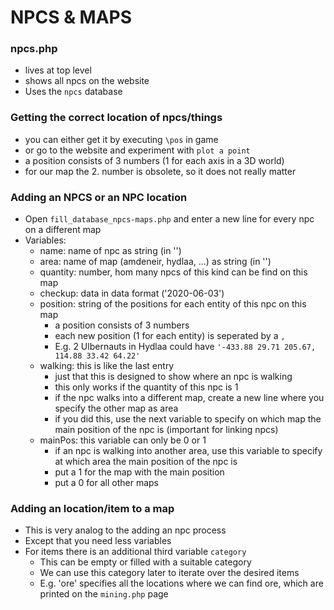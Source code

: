 # NPCS & MAPS

### npcs.php
- lives at top level
- shows all npcs on the website
- Uses the `npcs` database

### Getting the correct location of npcs/things
- you can either get it by executing `\pos` in game
- or go to the website and experiment with `plot a point`
- a position consists of 3 numbers (1 for each axis in a 3D world)
- for our map the 2. number is obsolete, so it does not really matter

### Adding an NPCS or an NPC location
- Open `fill_database_npcs-maps.php` and enter a new line for every npc on a different map
- Variables:
  - name: name of npc as string (in '')
  - area: name of map (amdeneir, hydlaa, ...) as string (in '')
  - quantity: number, hom many npcs of this kind can be find on this map
  - checkup: data in data format ('2020-06-03')
  - position: string of the positions for each entity of this npc on this map
    - a position consists of 3 numbers
    - each new position (1 for each entity) is seperated by a `,`
    - E.g. 2 Ulbernauts in Hydlaa could have `'-433.88 29.71 205.67, 114.88 33.42 64.22'`
  - walking: this is like the last entry
    - just that this is designed to show where an npc is walking
    - this only works if the quantity of this npc is 1
    - if the npc walks into a different map, create a new line where you specify the other map as area
    - if you did this, use the next variable to specify on which map the main position of the npc is (important for linking npcs)
  - mainPos: this variable can only be 0 or 1
    - if an npc is walking into another area, use this variable to specify at which area the main position of the npc is
    - put a 1 for the map with the main position
    - put a 0 for all other maps

### Adding an location/item to a map
- This is very analog to the adding an npc process
- Except that you need less variables
- For items there is an additional third variable `category`
  - This can be empty or filled with a suitable category
  - We can use this category later to iterate over the desired items
  - E.g. 'ore' specifies all the locations where we can find ore, which are printed on the `mining.php` page
